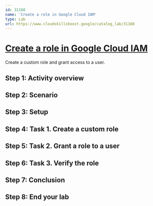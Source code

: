 ```yaml
---
id: 31168
name: 'Create a role in Google Cloud IAM'
type: Lab
url: https://www.cloudskillsboost.google/catalog_lab/31168
---
```


# [Create a role in Google Cloud IAM](https://www.cloudskillsboost.google/catalog_lab/31168)

Create a custom role and grant access to a user.

## Step 1: Activity overview

## Step 2: Scenario

## Step 3: Setup

## Step 4: Task 1. Create a custom role

## Step 5: Task 2. Grant a role to a user

## Step 6: Task 3. Verify the role

## Step 7: Conclusion

## Step 8: End your lab
